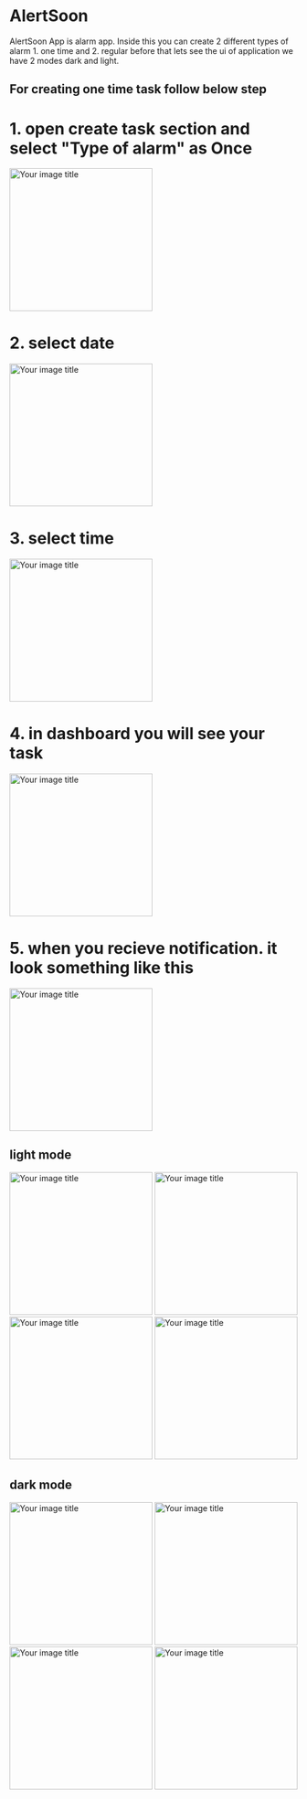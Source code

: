 # AlertSoon
AlertSoon App is alarm app. Inside this you can create 2 different types of alarm 1. one time and 2. regular 
before that lets see the ui of application we have 2 modes dark and light.

## For creating one time task follow below step

# 1. open create task section and select "Type of alarm" as Once

<img src="app/libs/images/creating_one_time_alaram_img_1_ss.png" alt="Your image title" width="250"/>

# 2. select date 

<img src="app/libs/images/creating_one_time_alaram_img_2_ss.png" alt="Your image title" width="250"/>

# 3. select time

<img src="app/libs/images/creating_one_time_alaram_img_3_ss.png" alt="Your image title" width="250"/>

# 4. in dashboard you will see your task

<img src="app/libs/images/creating_one_time_alaram_img_4_ss.png" alt="Your image title" width="250"/>

# 5. when you recieve notification. it look something like this  

<img src="app/libs/images/creating_one_time_alaram_img_5_ss.png" alt="Your image title" width="250"/>

## light mode
   <img src="app/libs/images/dashboard_light_theme_ss.png" alt="Your image title" width="250"/> <img src="app/libs/images/create_task_light_theme_ss.png" alt="Your image title" width="250"/> <img src="app/libs/images/select_lead_icon_light_theme_ss.png" alt="Your image title" width="250"/> <img src="app/libs/images/select_days_light_theme_ss.png" alt="Your image title" width="250"/>
   
## dark mode
   <img src="app/libs/images/dashboard_dark_theme_ss.png" alt="Your image title" width="250"/> <img src="app/libs/images/create_task_dark_theme_ss.png" alt="Your image title" width="250"/> <img src="app/libs/images/select_lead_icon_dark_theme_ss.png" alt="Your image title" width="250"/> <img src="app/libs/images/select_days_dark_theme_ss.png" alt="Your image title" width="250"/>

   
